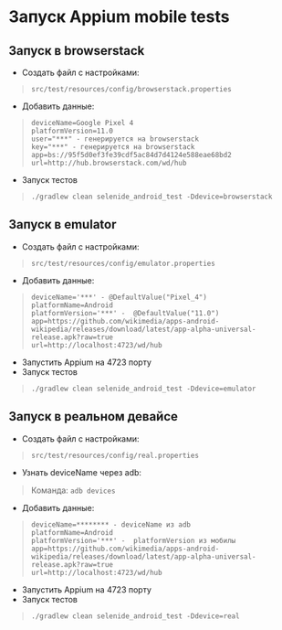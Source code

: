 # Запуск Appium mobile tests

## Запуск в browserstack
* Создать файл с настройками:
> ```src/test/resources/config/browserstack.properties```
>
* Добавить данные:
>```
>deviceName=Google Pixel 4
>platformVersion=11.0
>user="***" - генерируется на browserstack
>key="***" - генерируется на browserstack
>app=bs://95f5d0ef3fe39cdf5ac84d7d4124e588eae68bd2
>url=http://hub.browserstack.com/wd/hub
>```
* Запуск тестов
> ```./gradlew clean selenide_android_test -Ddevice=browserstack```

## Запуск в emulator
* Создать файл с настройками:
> ```src/test/resources/config/emulator.properties```
* Добавить данные:
>```
>deviceName='***' - @DefaultValue("Pixel_4")
>platformName=Android
>platformVersion='***' -  @DefaultValue("11.0")
>app=https://github.com/wikimedia/apps-android-wikipedia/releases/download/latest/app-alpha-universal-release.apk?raw=true
>url=http://localhost:4723/wd/hub
>```
* Запустить Appium на 4723 порту
* Запуск тестов
> ```./gradlew clean selenide_android_test -Ddevice=emulator```


## Запуск в реальном девайсе
* Создать файл с настройками:
> ```src/test/resources/config/real.properties```
>
* Узнать deviceName через adb:
>Команда: ```adb devices```
* Добавить данные:
>```
>deviceName=******** - deviceName из adb
>platformName=Android
>platformVersion='***' -  platformVersion из мобилы
>app=https://github.com/wikimedia/apps-android-wikipedia/releases/download/latest/app-alpha-universal-release.apk?raw=true
>url=http://localhost:4723/wd/hub
>```
* Запустить Appium на 4723 порту
* Запуск тестов
> ```./gradlew clean selenide_android_test -Ddevice=real```
>  